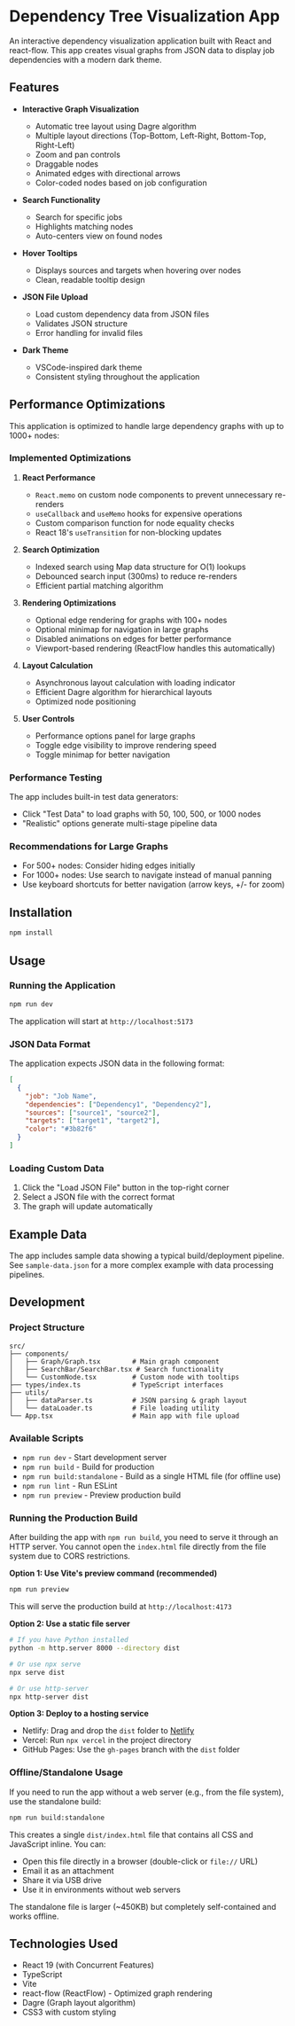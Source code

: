 # Dependency Tree Visualization App

An interactive dependency visualization application built with React and react-flow. This app creates visual graphs from JSON data to display job dependencies with a modern dark theme.

## Features

- **Interactive Graph Visualization**
  - Automatic tree layout using Dagre algorithm
  - Multiple layout directions (Top-Bottom, Left-Right, Bottom-Top, Right-Left)
  - Zoom and pan controls
  - Draggable nodes
  - Animated edges with directional arrows
  - Color-coded nodes based on job configuration

- **Search Functionality**
  - Search for specific jobs
  - Highlights matching nodes
  - Auto-centers view on found nodes

- **Hover Tooltips**
  - Displays sources and targets when hovering over nodes
  - Clean, readable tooltip design

- **JSON File Upload**
  - Load custom dependency data from JSON files
  - Validates JSON structure
  - Error handling for invalid files

- **Dark Theme**
  - VSCode-inspired dark theme
  - Consistent styling throughout the application

## Performance Optimizations

This application is optimized to handle large dependency graphs with up to 1000+ nodes:

### Implemented Optimizations

1. **React Performance**
   - `React.memo` on custom node components to prevent unnecessary re-renders
   - `useCallback` and `useMemo` hooks for expensive operations
   - Custom comparison function for node equality checks
   - React 18's `useTransition` for non-blocking updates

2. **Search Optimization**
   - Indexed search using Map data structure for O(1) lookups
   - Debounced search input (300ms) to reduce re-renders
   - Efficient partial matching algorithm

3. **Rendering Optimizations**
   - Optional edge rendering for graphs with 100+ nodes
   - Optional minimap for navigation in large graphs
   - Disabled animations on edges for better performance
   - Viewport-based rendering (ReactFlow handles this automatically)

4. **Layout Calculation**
   - Asynchronous layout calculation with loading indicator
   - Efficient Dagre algorithm for hierarchical layouts
   - Optimized node positioning

5. **User Controls**
   - Performance options panel for large graphs
   - Toggle edge visibility to improve rendering speed
   - Toggle minimap for better navigation

### Performance Testing

The app includes built-in test data generators:
- Click "Test Data" to load graphs with 50, 100, 500, or 1000 nodes
- "Realistic" options generate multi-stage pipeline data

### Recommendations for Large Graphs

- For 500+ nodes: Consider hiding edges initially
- For 1000+ nodes: Use search to navigate instead of manual panning
- Use keyboard shortcuts for better navigation (arrow keys, +/- for zoom)

## Installation

```bash
npm install
```

## Usage

### Running the Application

```bash
npm run dev
```

The application will start at `http://localhost:5173`

### JSON Data Format

The application expects JSON data in the following format:

```json
[
  {
    "job": "Job Name",
    "dependencies": ["Dependency1", "Dependency2"],
    "sources": ["source1", "source2"],
    "targets": ["target1", "target2"],
    "color": "#3b82f6"
  }
]
```

### Loading Custom Data

1. Click the "Load JSON File" button in the top-right corner
2. Select a JSON file with the correct format
3. The graph will update automatically

## Example Data

The app includes sample data showing a typical build/deployment pipeline. See `sample-data.json` for a more complex example with data processing pipelines.

## Development

### Project Structure

```
src/
├── components/
│   ├── Graph/Graph.tsx        # Main graph component
│   ├── SearchBar/SearchBar.tsx # Search functionality
│   └── CustomNode.tsx         # Custom node with tooltips
├── types/index.ts             # TypeScript interfaces
├── utils/
│   ├── dataParser.ts          # JSON parsing & graph layout
│   └── dataLoader.ts          # File loading utility
└── App.tsx                    # Main app with file upload
```

### Available Scripts

- `npm run dev` - Start development server
- `npm run build` - Build for production
- `npm run build:standalone` - Build as a single HTML file (for offline use)
- `npm run lint` - Run ESLint
- `npm run preview` - Preview production build

### Running the Production Build

After building the app with `npm run build`, you need to serve it through an HTTP server. You cannot open the `index.html` file directly from the file system due to CORS restrictions.

**Option 1: Use Vite's preview command (recommended)**
```bash
npm run preview
```
This will serve the production build at `http://localhost:4173`

**Option 2: Use a static file server**
```bash
# If you have Python installed
python -m http.server 8000 --directory dist

# Or use npx serve
npx serve dist

# Or use http-server
npx http-server dist
```

**Option 3: Deploy to a hosting service**
- Netlify: Drag and drop the `dist` folder to [Netlify](https://www.netlify.com/)
- Vercel: Run `npx vercel` in the project directory
- GitHub Pages: Use the `gh-pages` branch with the `dist` folder

### Offline/Standalone Usage

If you need to run the app without a web server (e.g., from the file system), use the standalone build:

```bash
npm run build:standalone
```

This creates a single `dist/index.html` file that contains all CSS and JavaScript inline. You can:
- Open this file directly in a browser (double-click or `file://` URL)
- Email it as an attachment
- Share it via USB drive
- Use it in environments without web servers

The standalone file is larger (~450KB) but completely self-contained and works offline.

## Technologies Used

- React 19 (with Concurrent Features)
- TypeScript
- Vite
- react-flow (ReactFlow) - Optimized graph rendering
- Dagre (Graph layout algorithm)
- CSS3 with custom styling